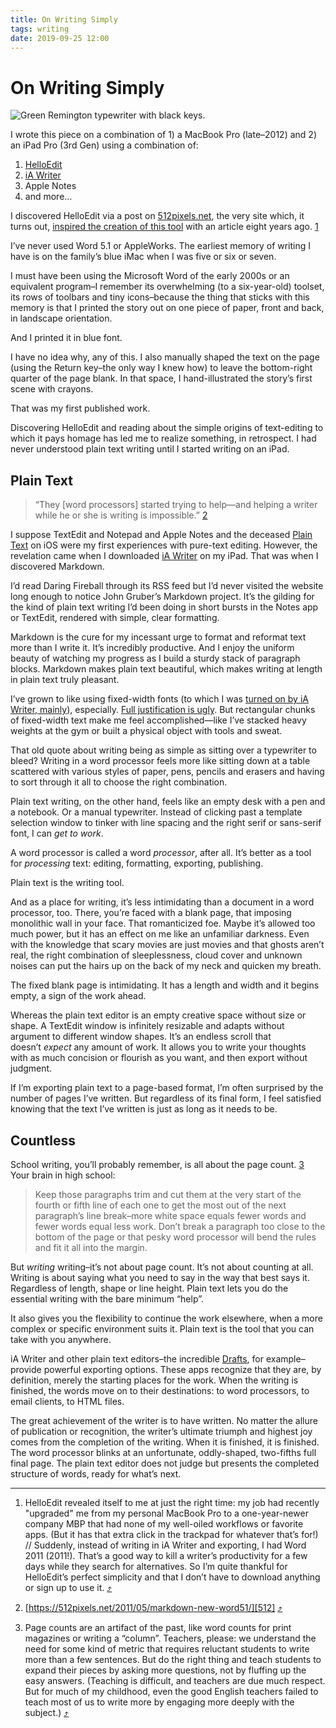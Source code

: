 ```yaml
---
title: On Writing Simply
tags: writing
date: 2019-09-25 12:00
---
```


# On Writing Simply

<!-- description: That old quote about writing being as simple as sitting over a typewriter to bleed? That's plain text. No fuss, just the work. -->

![Green Remington typewriter with black keys.](/assets/green-used-remington-typewriter.JPG)

I wrote this piece on a combination of 1) a MacBook Pro (late–2012) and 2) an iPad Pro (3rd Gen) using a combination of:

1. [HelloEdit](https://helloedit.raphaelkabo.com/)
2. [iA Writer](ia.net)
3. Apple Notes
4. and more…

I discovered HelloEdit via a post on [512pixels.net](https://512pixels.net), the very site which, it turns out, [inspired the creation of this tool](https://512pixels.net/2011/05/markdown-new-word51/) with an article eight years ago. <span class="fn" id="1"><a href="#1-f">1</a></span>

I’ve never used Word 5.1 or AppleWorks. The earliest memory of writing I have is on the family’s blue iMac when I was five or six or seven.

I must have been using the Microsoft Word of the early 2000s or an equivalent program–I remember its overwhelming (to a six-year-old) toolset, its rows of toolbars and tiny icons–because the thing that sticks with this memory is that I printed the story out on one piece of paper, front and back, in landscape orientation.

And I printed it in blue font.

I have no idea why, any of this. I also manually shaped the text on the page (using the Return key–the only way I knew how) to leave the bottom-right quarter of the page blank. In that space, I hand-illustrated the story’s first scene with crayons.

That was my first published work.

Discovering HelloEdit and reading about the simple origins of text-editing to which it pays homage has led me to realize something, in retrospect. I had never understood plain text writing until I started writing on an iPad.

## Plain Text

> “They [word processors] started trying to help—and helping a writer while he or she is writing is impossible.” <span class="fn" id="2"><a href="#2-f">2</a></span>

I suppose TextEdit and Notepad and Apple Notes and the deceased [Plain Text](https://433labs.com/) on iOS were my first experiences with pure-text editing. However, the revelation came when I downloaded [iA Writer](ia.net) on my iPad. That was when I discovered Markdown.

I’d read Daring Fireball through its RSS feed but I’d never visited the website long enough to notice John Gruber’s Markdown project. It’s the gilding for the kind of plain text writing I’d been doing in short bursts in the Notes app or TextEdit, rendered with simple, clear formatting.

Markdown is the cure for my incessant urge to format and reformat text more than I write it. It’s incredibly productive. And I enjoy the uniform beauty of watching my progress as I build a sturdy stack of paragraph blocks. Markdown makes plain text beautiful, which makes writing at length in plain text truly pleasant.

I’ve grown to like using fixed-width fonts (to which I was [turned on by iA Writer, mainly](https://ia.net/writer/blog/a-typographic-christmas)), especially. [Full justification is ugly][newyorker]. But rectangular chunks of fixed-width text make me feel accomplished—like I’ve stacked heavy weights at the gym or built a physical object with tools and sweat.

That old quote about writing being as simple as sitting over a typewriter to bleed? Writing in a word processor feels more like sitting down at a table scattered with various styles of paper, pens, pencils and erasers and having to sort through it all to choose the right combination.

Plain text writing, on the other hand, feels like an empty desk with a pen and a notebook. Or a manual typewriter. Instead of clicking past a template selection window to tinker with line spacing and the right serif or sans-serif font, I can _get to work_.

A word processor is called a word _processor_, after all. It’s better as a tool for _processing_ text: editing, formatting, exporting, publishing.

Plain text is the writing tool.

And as a place for writing, it’s less intimidating than a document in a word processor, too. There, you’re faced with a blank page, that imposing monolithic wall in your face. That romanticized foe. Maybe it’s allowed too much power, but it has an effect on me like an unfamiliar darkness. Even with the knowledge that scary movies are just movies and that ghosts aren’t real, the right combination of sleeplessness, cloud cover and unknown noises can put the hairs up on the back of my neck and quicken my breath.

The fixed blank page is intimidating. It has a length and width and it begins empty, a sign of the work ahead.

Whereas the plain text editor is an empty creative space without size or shape. A TextEdit window is infinitely resizable and adapts without argument to different window shapes. It’s an endless scroll that doesn’t _expect_ any amount of work. It allows you to write your thoughts with as much concision or flourish as you want, and then export without judgment.

If I’m exporting plain text to a page-based format, I’m often surprised by the number of pages I’ve written. But regardless of its final form, I feel satisfied knowing that the text I’ve written is just as long as it needs to be.

## Countless

School writing, you’ll probably remember, is all about the page count. <span class="fn" id="3"><a href="#3-f">3</a></span> Your brain in high school:

> Keep those paragraphs trim and cut them at the very start of the fourth or fifth line of each one to get the most out of the next paragraph’s line break–more white space equals fewer words and fewer words equal less work. Don’t break a paragraph too close to the bottom of the page or that pesky word processor will bend the rules and fit it all into the margin.

But _writing_ writing–it’s not about page count. It’s not about counting at all. Writing is about saying what you need to say in the way that best says it. Regardless of length, shape or line height. Plain text lets you do the essential writing with the bare minimum “help”. 

It also gives you the flexibility to continue the work elsewhere, when a more complex or specific environment suits it. Plain text is the tool that you can take with you anywhere.

iA Writer and other plain text editors–the incredible [Drafts](https://getdrafts.com/), for example–provide powerful exporting options. These apps recognize that they are, by definition, merely the starting places for the work. When the writing is finished, the words move on to their destinations: to word processors, to email clients, to HTML files.

The great achievement of the writer is to have written. No matter the allure of publication or recognition, the writer’s ultimate triumph and highest joy comes from the completion of the writing. When it is finished, it is finished. The word processor blinks at an unfortunate, oddly-shaped, two-fifths full final page. The plain text editor does not judge but presents the completed structure of words, ready for what’s next.

-----
1. <span id="1-f"></span>HelloEdit revealed itself to me at just the right time: my job had recently "upgraded" me from my personal MacBook Pro to a one-year-newer company MBP that had none of my well-oiled workflows or favorite apps. (But it has that extra click in the trackpad for whatever that’s for!) // Suddenly, instead of writing in iA Writer and exporting, I had Word 2011 (2011!). That’s a good way to kill a writer’s productivity for a few days while they search for alternatives. So I’m quite thankful for HelloEdit’s perfect simplicity and that I don’t have to download anything or sign up to use it. [⤴️](#1)

2. <span id="2-f"></span>[https://512pixels.net/2011/05/markdown-new-word51/][512] [⤴️](#2)

3. <span id="3-f"></span>Page counts are an artifact of the past, like word counts for print magazines or writing a “column”. Teachers, please: we understand the need for some kind of metric that requires reluctant students to write more than a few sentences. But do the right thing and teach students to expand their pieces by asking more questions, not by fluffing up the easy answers. (Teaching is difficult, and teachers are due much respect. But for much of my childhood, even the good English teachers failed to teach most of us to write more by engaging more deeply with the subject.) [⤴️](#3)

[512]: https://512pixels.net/2011/05/markdown-new-word51/
[newyorker]: https://www.newyorker.com/books/page-turner/a-writers-justification
